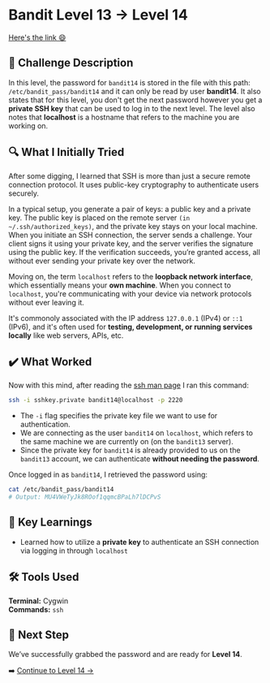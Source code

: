 # Bandit Level 13 → Level 14
[Here's the link 😄](https://overthewire.org/wargames/bandit/bandit14.html)

## 📝 Challenge Description 
In this level, the password for `bandit14` is stored in the file with this path: `/etc/bandit_pass/bandit14` and it can only be read by user **bandit14**. It also states that for this level, you don't get the next password however you get a **private SSH key** that can be used to log in to the next level. The level also notes that **localhost** is a hostname that refers to the machine you are working on.

## 🔍 What I Initially Tried
After some digging, I learned that SSH is more than just a secure remote connection protocol. It uses public-key cryptography to authenticate users securely.

In a typical setup, you generate a pair of keys: a public key and a private key. The public key is placed on the remote server `(in ~/.ssh/authorized_keys)`, and the private key stays on your local machine. When you initiate an SSH connection, the server sends a challenge. Your client signs it using your private key, and the server verifies the signature using the public key. If the verification succeeds, you’re granted access, all without ever sending your private key over the network.

Moving on, the term `localhost` refers to the **loopback network interface**, which essentially means your **own machine**. When you connect to `localhost`, you're communicating with your device via network protocols without ever leaving it. 

It's commonoly associated with the IP address `127.0.0.1` (IPv4) or `::1` (IPv6), and it's often used for **testing, development, or running services locally** like web servers, APIs, etc. 

## ✔️ What Worked
Now with this mind, after reading the [ssh man page](https://linux.die.net/man/1/ssh) I ran this command:
```bash
ssh -i sshkey.private bandit14@localhost -p 2220
```
- The `-i` flag specifies the private key file we want to use for authentication.
- We are connecting as the user `bandit14` on `localhost`, which refers to the same machine we are currently on (on the `bandit13` server).
- Since the private key for `bandit14` is already provided to us on the `bandit13` account, we can authenticate **without needing the password**.

Once logged in as `bandit14`, I retrieved the password using:
```bash
cat /etc/bandit_pass/bandit14
# Output: MU4VWeTyJk8ROof1qqmcBPaLh7lDCPvS
```


## 🧠 Key Learnings
- Learned how to utilize a **private key** to authenticate an SSH connection via logging in through `localhost`

## 🛠️ Tools Used 
**Terminal:** Cygwin  
**Commands:** `ssh`

## 🔐 Next Step
We’ve successfully grabbed the password and are ready for **Level 14**. 

➡️ [Continue to Level 14 →](https://github.com/aminuzz/Bandit-CTF-Journey/blob/main/level%2013.md)
  
